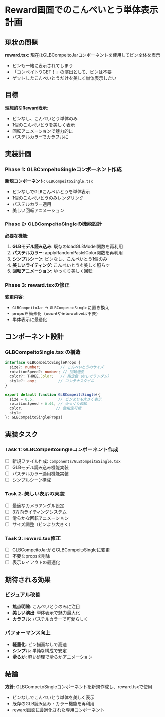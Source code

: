 # Reward画面でのこんぺいとう単体表示計画

## 現状の問題

**reward.tsx**: 現在はGLBCompeitoJarコンポーネントを使用してビン全体を表示
- ビンも一緒に表示されてしまう
- 「コンペイトウGET！」の演出として、ビンは不要
- ゲットしたこんぺいとうだけを美しく単体表示したい

## 目標

**理想的なReward表示**:
- ビンなし、こんぺいとう単体のみ
- 1個のこんぺいとうを美しく表示
- 回転アニメーションで魅力的に
- パステルカラーでカラフルに

## 実装計画

### Phase 1: GLBCompeitoSingleコンポーネント作成

**新規コンポーネント**: `GLBCompeitoSingle.tsx`
- ビンなしでGLBこんぺいとうを単体表示
- 1個のこんぺいとうのみレンダリング
- パステルカラー適用
- 美しい回転アニメーション

### Phase 2: GLBCompeitoSingleの機能設計

**必要な機能**:
1. **GLBモデル読み込み**: 既存のloadGLBModel関数を再利用
2. **パステルカラー**: applyRandomPastelColor関数を再利用
3. **シンプルシーン**: ビンなし、こんぺいとう1個のみ
4. **美しいライティング**: こんぺいとうを美しく照らす
5. **回転アニメーション**: ゆっくり美しく回転

### Phase 3: reward.tsxの修正

**変更内容**:
- `GLBCompeitoJar` → `GLBCompeitoSingle`に置き換え
- propsを簡素化（countやinteractiveは不要）
- 単体表示に最適化

## コンポーネント設計

### GLBCompeitoSingle.tsx の構造

```typescript
interface GLBCompeitoSingleProps {
  size?: number;         // こんぺいとうのサイズ
  rotationSpeed?: number; // 回転速度
  color?: THREE.Color;   // 指定色（なしでランダム）
  style?: any;          // コンテナスタイル
}

export default function GLBCompeitoSingle({
  size = 0.5,           // ビンよりも大きく表示
  rotationSpeed = 0.02, // ゆっくり回転
  color,               // 色指定可能
  style
}: GLBCompeitoSingleProps)
```

## 実装タスク

### Task 1: GLBCompeitoSingleコンポーネント作成
- [ ] 新規ファイル作成: `components/GLBCompeitoSingle.tsx`
- [ ] GLBモデル読み込み機能実装
- [ ] パステルカラー適用機能実装
- [ ] シンプルシーン構成

### Task 2: 美しい表示の実装
- [ ] 最適なカメラアングル設定
- [ ] 3方向ライティングシステム
- [ ] 滑らかな回転アニメーション
- [ ] サイズ調整（ビンより大きく）

### Task 3: reward.tsx修正
- [ ] GLBCompeitoJarからGLBCompeitoSingleに変更
- [ ] 不要なpropsを削除
- [ ] 表示レイアウトの最適化

## 期待される効果

### ビジュアル改善
- **焦点明確**: こんぺいとうのみに注目
- **美しい演出**: 単体表示で魅力最大化
- **カラフル**: パステルカラーで可愛らしく

### パフォーマンス向上
- **軽量化**: ビン描画なしで高速
- **シンプル**: 単純な構成で安定
- **滑らか**: 軽い処理で滑らかアニメーション

## 結論

**方針**: GLBCompeitoSingleコンポーネントを新規作成し、reward.tsxで使用
- ビンなしでこんぺいとう単体を美しく表示
- 既存のGLB読み込み・カラー機能を再利用
- reward画面に最適化された専用コンポーネント